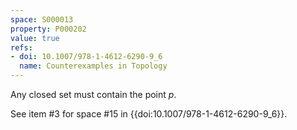 ```yaml
---
space: S000013
property: P000202
value: true
refs:
- doi: 10.1007/978-1-4612-6290-9_6
  name: Counterexamples in Topology
---
```


Any closed set must contain the point $p$.

See item #3 for space #15 in {{doi:10.1007/978-1-4612-6290-9_6}}.
